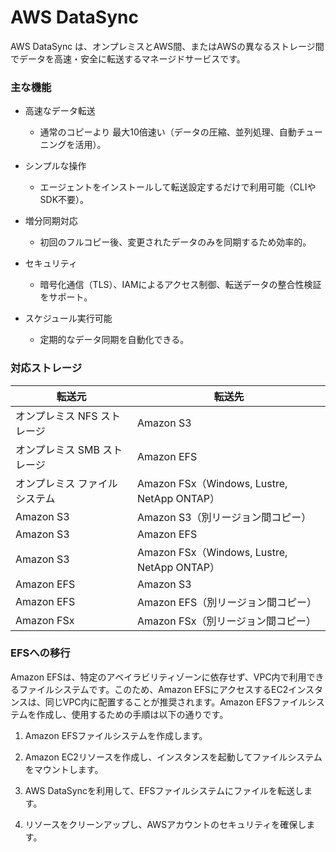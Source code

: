 # AWS DataSync

AWS DataSync は、オンプレミスとAWS間、またはAWSの異なるストレージ間でデータを高速・安全に転送するマネージドサービスです。

### 主な機能
- 高速なデータ転送
  - 通常のコピーより 最大10倍速い（データの圧縮、並列処理、自動チューニングを活用）。

- シンプルな操作
  - エージェントをインストールして転送設定するだけで利用可能（CLIやSDK不要）。

- 増分同期対応
  - 初回のフルコピー後、変更されたデータのみを同期するため効率的。

- セキュリティ
  - 暗号化通信（TLS）、IAMによるアクセス制御、転送データの整合性検証をサポート。

- スケジュール実行可能
  - 定期的なデータ同期を自動化できる。

### 対応ストレージ

| **転送元**                     | **転送先**                      |
|--------------------------------|--------------------------------|
| オンプレミス NFS ストレージ     | Amazon S3                     |
| オンプレミス SMB ストレージ     | Amazon EFS                    |
| オンプレミス ファイルシステム   | Amazon FSx（Windows, Lustre, NetApp ONTAP） |
| Amazon S3                      | Amazon S3（別リージョン間コピー） |
| Amazon S3                      | Amazon EFS                    |
| Amazon S3                      | Amazon FSx（Windows, Lustre, NetApp ONTAP） |
| Amazon EFS                     | Amazon S3                     |
| Amazon EFS                     | Amazon EFS（別リージョン間コピー） |
| Amazon FSx                     | Amazon FSx（別リージョン間コピー） |


### EFSへの移行
Amazon EFSは、特定のアベイラビリティゾーンに依存せず、VPC内で利用できるファイルシステムです。このため、Amazon EFSにアクセスするEC2インスタンスは、同じVPC内に配置することが推奨されます。Amazon EFSファイルシステムを作成し、使用するための手順は以下の通りです。

1. Amazon EFSファイルシステムを作成します。

2. Amazon EC2リソースを作成し、インスタンスを起動してファイルシステムをマウントします。

3. AWS DataSyncを利用して、EFSファイルシステムにファイルを転送します。

4. リソースをクリーンアップし、AWSアカウントのセキュリティを確保します。